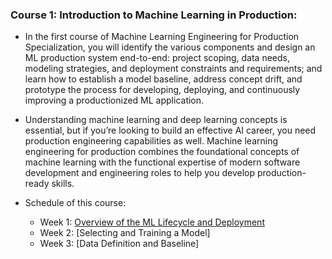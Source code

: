 ### Course 1: Introduction to Machine Learning in Production:
  * In the first course of Machine Learning Engineering for Production Specialization, you will identify the various components and design an ML production system end-to-end: project scoping, data needs, modeling strategies, and deployment constraints and requirements; and learn how to establish a model baseline, address concept drift, and prototype the process for developing, deploying, and continuously improving a productionized ML application.

  * Understanding machine learning and deep learning concepts is essential, but if you’re looking to build an effective AI career, you need production engineering capabilities as well. Machine learning engineering for production combines the foundational concepts of machine learning with the functional expertise of modern software development and engineering roles to help you develop production-ready skills. 

* Schedule of this course:
  * Week 1: [Overview of the ML Lifecycle and Deployment](https://github.com/yifang-psu/Coursera_AI_ML_Courses/tree/main/MLOps/ML_in_Production/Week_1)
  * Week 2: [Selecting and Training a Model]
  * Week 3: [Data Definition and Baseline]
